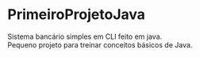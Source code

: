 # PrimeiroProjetoJava
Sistema bancário simples em CLI feito em java.
<br>
Pequeno projeto para treinar conceitos básicos de Java.
